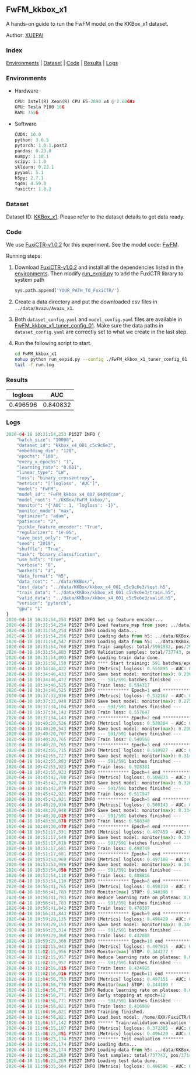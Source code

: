 ## FwFM_kkbox_x1

A hands-on guide to run the FwFM model on the KKBox_x1 dataset.

Author: [XUEPAI](https://github.com/xue-pai)

### Index
[Environments](#Environments) | [Dataset](#Dataset) | [Code](#Code) | [Results](#Results) | [Logs](#Logs)

### Environments
+ Hardware

  ```python
  CPU: Intel(R) Xeon(R) CPU E5-2690 v4 @ 2.60GHz
  GPU: Tesla P100 16G
  RAM: 755G

  ```

+ Software

  ```python
  CUDA: 10.0
  python: 3.6.5
  pytorch: 1.0.1.post2
  pandas: 0.23.0
  numpy: 1.18.1
  scipy: 1.1.0
  sklearn: 0.23.1
  pyyaml: 5.1
  h5py: 2.7.1
  tqdm: 4.59.0
  fuxictr: 1.0.2
  ```

### Dataset
Dataset ID: [KKBox_x1](https://github.com/openbenchmark/BARS/blob/master/ctr_prediction/datasets/KKBox/README.md#KKBox_x1). Please refer to the dataset details to get data ready.

### Code

We use [FuxiCTR-v1.0.2](https://github.com/xue-pai/FuxiCTR/tree/v1.0.2) for this experiment. See the model code: [FwFM](https://github.com/xue-pai/FuxiCTR/blob/v1.0.2/fuxictr/pytorch/models/FwFM.py).

Running steps:

1. Download [FuxiCTR-v1.0.2](https://github.com/xue-pai/FuxiCTR/archive/refs/tags/v1.0.2.zip) and install all the dependencies listed in the [environments](#environments). Then modify [run_expid.py](./run_expid.py#L5) to add the FuxiCTR library to system path
    
    ```python
    sys.path.append('YOUR_PATH_TO_FuxiCTR/')
    ```

2. Create a data directory and put the downloaded csv files in `../data/Avazu/Avazu_x1`.

3. Both `dataset_config.yaml` and `model_config.yaml` files are available in [FwFM_kkbox_x1_tuner_config_01](./FwFM_kkbox_x1_tuner_config_01). Make sure the data paths in `dataset_config.yaml` are correctly set to what we create in the last step.

4. Run the following script to start.

    ```bash
    cd FwFM_kkbox_x1
    nohup python run_expid.py --config ./FwFM_kkbox_x1_tuner_config_01 --expid FwFM_kkbox_x1_007_2c2cd9e4 --gpu 0 > run.log &
    tail -f run.log
    ```

### Results

| logloss | AUC  |
|:--------------------:|:--------------------:|
| 0.496596 | 0.840832  |


### Logs
```python
2020-04-18 10:31:54,253 P1527 INFO {
    "batch_size": "10000",
    "dataset_id": "kkbox_x4_001_c5c9c6e3",
    "embedding_dim": "128",
    "epochs": "100",
    "every_x_epochs": "1",
    "learning_rate": "0.001",
    "linear_type": "LW",
    "loss": "binary_crossentropy",
    "metrics": "['logloss', 'AUC']",
    "model": "FwFM",
    "model_id": "FwFM_kkbox_x4_007_64d90caa",
    "model_root": "./KKBox/FwFM_kkbox/",
    "monitor": "{'AUC': 1, 'logloss': -1}",
    "monitor_mode": "max",
    "optimizer": "adam",
    "patience": "2",
    "pickle_feature_encoder": "True",
    "regularizer": "1e-05",
    "save_best_only": "True",
    "seed": "2019",
    "shuffle": "True",
    "task": "binary_classification",
    "use_hdf5": "True",
    "verbose": "0",
    "workers": "3",
    "data_format": "h5",
    "data_root": "../data/KKBox/",
    "test_data": "../data/KKBox/kkbox_x4_001_c5c9c6e3/test.h5",
    "train_data": "../data/KKBox/kkbox_x4_001_c5c9c6e3/train.h5",
    "valid_data": "../data/KKBox/kkbox_x4_001_c5c9c6e3/valid.h5",
    "version": "pytorch",
    "gpu": "1"
}
2020-04-18 10:31:54,253 P1527 INFO Set up feature encoder...
2020-04-18 10:31:54,254 P1527 INFO Load feature_map from json: ../data/KKBox/kkbox_x4_001_c5c9c6e3/feature_map.json
2020-04-18 10:31:54,254 P1527 INFO Loading data...
2020-04-18 10:31:54,256 P1527 INFO Loading data from h5: ../data/KKBox/kkbox_x4_001_c5c9c6e3/train.h5
2020-04-18 10:31:54,547 P1527 INFO Loading data from h5: ../data/KKBox/kkbox_x4_001_c5c9c6e3/valid.h5
2020-04-18 10:31:54,760 P1527 INFO Train samples: total/5901932, pos/2971724, neg/2930208, ratio/50.35%
2020-04-18 10:31:54,803 P1527 INFO Validation samples: total/737743, pos/371466, neg/366277, ratio/50.35%
2020-04-18 10:31:54,803 P1527 INFO Loading train data done.
2020-04-18 10:31:59,158 P1527 INFO **** Start training: 591 batches/epoch ****
2020-04-18 10:34:46,422 P1527 INFO [Metrics] logloss: 0.555895 - AUC: 0.786161
2020-04-18 10:34:46,433 P1527 INFO Save best model: monitor(max): 0.230266
2020-04-18 10:34:46,472 P1527 INFO --- 591/591 batches finished ---
2020-04-18 10:34:46,525 P1527 INFO Train loss: 0.594317
2020-04-18 10:34:46,525 P1527 INFO ************ Epoch=1 end ************
2020-04-18 10:37:33,936 P1527 INFO [Metrics] logloss: 0.532167 - AUC: 0.808056
2020-04-18 10:37:33,948 P1527 INFO Save best model: monitor(max): 0.275889
2020-04-18 10:37:34,104 P1527 INFO --- 591/591 batches finished ---
2020-04-18 10:37:34,143 P1527 INFO Train loss: 0.557647
2020-04-18 10:37:34,143 P1527 INFO ************ Epoch=2 end ************
2020-04-18 10:40:20,526 P1527 INFO [Metrics] logloss: 0.520204 - AUC: 0.818234
2020-04-18 10:40:20,543 P1527 INFO Save best model: monitor(max): 0.298031
2020-04-18 10:40:20,707 P1527 INFO --- 591/591 batches finished ---
2020-04-18 10:40:20,765 P1527 INFO Train loss: 0.540568
2020-04-18 10:40:20,765 P1527 INFO ************ Epoch=3 end ************
2020-04-18 10:42:55,715 P1527 INFO [Metrics] logloss: 0.510927 - AUC: 0.825829
2020-04-18 10:42:55,727 P1527 INFO Save best model: monitor(max): 0.314902
2020-04-18 10:42:55,883 P1527 INFO --- 591/591 batches finished ---
2020-04-18 10:42:55,923 P1527 INFO Train loss: 0.528381
2020-04-18 10:42:55,923 P1527 INFO ************ Epoch=4 end ************
2020-04-18 10:45:42,708 P1527 INFO [Metrics] logloss: 0.504873 - AUC: 0.830895
2020-04-18 10:45:42,720 P1527 INFO Save best model: monitor(max): 0.326021
2020-04-18 10:45:42,879 P1527 INFO --- 591/591 batches finished ---
2020-04-18 10:45:42,921 P1527 INFO Train loss: 0.517947
2020-04-18 10:45:42,921 P1527 INFO ************ Epoch=5 end ************
2020-04-18 10:48:29,930 P1527 INFO [Metrics] logloss: 0.500143 - AUC: 0.834796
2020-04-18 10:48:29,948 P1527 INFO Save best model: monitor(max): 0.334653
2020-04-18 10:48:30,019 P1527 INFO --- 591/591 batches finished ---
2020-04-18 10:48:30,078 P1527 INFO Train loss: 0.508340
2020-04-18 10:48:30,079 P1527 INFO ************ Epoch=6 end ************
2020-04-18 10:51:17,531 P1527 INFO [Metrics] logloss: 0.497459 - AUC: 0.837212
2020-04-18 10:51:17,549 P1527 INFO Save best model: monitor(max): 0.339753
2020-04-18 10:51:17,618 P1527 INFO --- 591/591 batches finished ---
2020-04-18 10:51:17,681 P1527 INFO Train loss: 0.498749
2020-04-18 10:51:17,681 P1527 INFO ************ Epoch=7 end ************
2020-04-18 10:53:53,969 P1527 INFO [Metrics] logloss: 0.497186 - AUC: 0.838217
2020-04-18 10:53:53,986 P1527 INFO Save best model: monitor(max): 0.341031
2020-04-18 10:53:54,050 P1527 INFO --- 591/591 batches finished ---
2020-04-18 10:53:54,110 P1527 INFO Train loss: 0.488816
2020-04-18 10:53:54,110 P1527 INFO ************ Epoch=8 end ************
2020-04-18 10:56:41,765 P1527 INFO [Metrics] logloss: 0.498310 - AUC: 0.838705
2020-04-18 10:56:41,783 P1527 INFO Monitor(max) STOP: 0.340396 !
2020-04-18 10:56:41,783 P1527 INFO Reduce learning rate on plateau: 0.000100
2020-04-18 10:56:41,783 P1527 INFO --- 591/591 batches finished ---
2020-04-18 10:56:41,842 P1527 INFO Train loss: 0.478387
2020-04-18 10:56:41,843 P1527 INFO ************ Epoch=9 end ************
2020-04-18 10:59:29,135 P1527 INFO [Metrics] logloss: 0.496420 - AUC: 0.840947
2020-04-18 10:59:29,153 P1527 INFO Save best model: monitor(max): 0.344527
2020-04-18 10:59:29,314 P1527 INFO --- 591/591 batches finished ---
2020-04-18 10:59:29,360 P1527 INFO Train loss: 0.432088
2020-04-18 10:59:29,360 P1527 INFO ************ Epoch=10 end ************
2020-04-18 11:02:15,943 P1527 INFO [Metrics] logloss: 0.497015 - AUC: 0.841293
2020-04-18 11:02:15,956 P1527 INFO Monitor(max) STOP: 0.344277 !
2020-04-18 11:02:15,957 P1527 INFO Reduce learning rate on plateau: 0.000010
2020-04-18 11:02:15,957 P1527 INFO --- 591/591 batches finished ---
2020-04-18 11:02:16,015 P1527 INFO Train loss: 0.424985
2020-04-18 11:02:16,016 P1527 INFO ************ Epoch=11 end ************
2020-04-18 11:04:56,753 P1527 INFO [Metrics] logloss: 0.497151 - AUC: 0.841330
2020-04-18 11:04:56,770 P1527 INFO Monitor(max) STOP: 0.344180 !
2020-04-18 11:04:56,771 P1527 INFO Reduce learning rate on plateau: 0.000001
2020-04-18 11:04:56,771 P1527 INFO Early stopping at epoch=12
2020-04-18 11:04:56,771 P1527 INFO --- 591/591 batches finished ---
2020-04-18 11:04:56,821 P1527 INFO Train loss: 0.416980
2020-04-18 11:04:56,821 P1527 INFO Training finished.
2020-04-18 11:04:56,821 P1527 INFO Load best model: /home/XXX/FuxiCTR/benchmarks/KKBox/FwFM_kkbox/kkbox_x4_001_c5c9c6e3/FwFM_kkbox_x4_007_64d90caa_kkbox_x4_001_c5c9c6e3_model.ckpt
2020-04-18 11:04:57,142 P1527 INFO ****** Train/validation evaluation ******
2020-04-18 11:06:15,107 P1527 INFO [Metrics] logloss: 0.372385 - AUC: 0.919078
2020-04-18 11:06:25,051 P1527 INFO [Metrics] logloss: 0.496420 - AUC: 0.840947
2020-04-18 11:06:25,174 P1527 INFO ******** Test evaluation ********
2020-04-18 11:06:25,174 P1527 INFO Loading data...
2020-04-18 11:06:25,174 P1527 INFO Loading data from h5: ../data/KKBox/kkbox_x4_001_c5c9c6e3/test.h5
2020-04-18 11:06:25,269 P1527 INFO Test samples: total/737743, pos/371466, neg/366277, ratio/50.35%
2020-04-18 11:06:25,269 P1527 INFO Loading test data done.
2020-04-18 11:06:35,504 P1527 INFO [Metrics] logloss: 0.496596 - AUC: 0.840832

```
